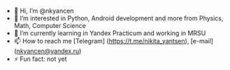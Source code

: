- 👋 Hi, I’m @nkyancen
- 👀 I’m interested in Python, Android development and more from Physics, Math, Computer Science
- 🌱 I’m currently learning in Yandex Practicum and working in MRSU
- 📫 How to reach me [Telegram] (https://t.me/nikita_yantsen), [e-mail] (nkyancen@yandex.ru)
- ⚡ Fun fact: not yet

<!---
nkyancen/nkyancen is a ✨ special ✨ repository because its `README.md` (this file) appears on your GitHub profile.
You can click the Preview link to take a look at your changes.
--->

